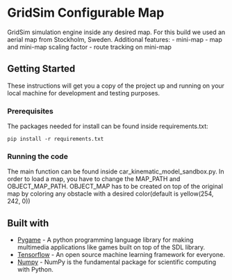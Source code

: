 # GridSim Configurable Map

GridSim simulation engine inside any desired map.
For this build we used an aerial map from Stockholm, Sweden.
Additional features:
	- mini-map
	- map and mini-map scaling factor
	- route tracking on mini-map

## Getting Started

These instructions will get you a copy of the project up and running on your local machine for development and testing purposes. 

### Prerequisites

The packages needed for install can be found inside requirements.txt: 

```
pip install -r requirements.txt
```

### Running the code

The main function can be found inside car_kinematic_model_sandbox.py.
In order to load a map, you have to change the MAP_PATH and OBJECT_MAP_PATH.
OBJECT_MAP has to be created on top of the original map by coloring any obstacle with a desired color(default is yellow(254, 242, 0))

## Built with

* [Pygame](https://www.pygame.org/news) - A python programming language library for making multimedia applications like games built on top of the SDL library.
* [Tensorflow](https://www.tensorflow.org/) - An open source machine learning framework for everyone.
* [Numpy](http://www.numpy.org/) - NumPy is the fundamental package for scientific computing with Python.